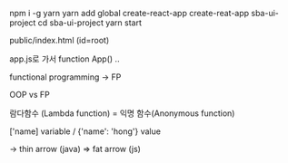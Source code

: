 npm i -g yarn
yarn add global create-react-app
create-reat-app sba-ui-project
cd sba-ui-project
yarn start

public/index.html (id=root)

app.js로 가서
function App() ..

functional programming -> FP

OOP vs FP

람다함수 (Lambda function) = 익명 함수(Anonymous function)

['name] variable / {'name': 'hong'} value

-> thin arrow (java)
=> fat arrow (js)